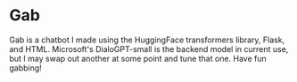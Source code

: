 # Gab
Gab is a chatbot I made using the HuggingFace transformers library, Flask, and HTML. Microsoft's DialoGPT-small is the backend model in current use, but I may swap out another at some point and tune that one. Have fun gabbing!

